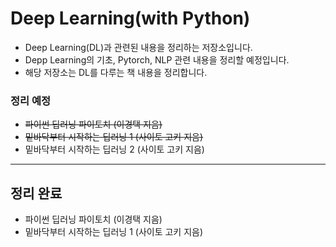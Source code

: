 # Deep Learning(with Python)

* Deep Learning(DL)과 관련된 내용을 정리하는 저장소입니다. 
* Depp Learning의 기초, Pytorch, NLP 관련 내용을 정리할 예정입니다.
* 해당 저장소는 DL를 다루는 책 내용을 정리합니다.



### 정리 예정

* ~~파이썬 딥러닝 파이토치 (이경택 지음)~~
* ~~밑바닥부터 시작하는 딥러닝 1 (사이토 고키 지음)~~
* 밑바닥부터 시작하는 딥러닝 2 (사이토 고키 지음)


------------


## 정리 완료
* 파이썬 딥러닝 파이토치 (이경택 지음)
* 밑바닥부터 시작하는 딥러닝 1 (사이토 고키 지음)
